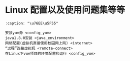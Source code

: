 # Linux 配置以及使用问题集等等

```{toctree}
:caption: "\u76EE\u5F55"

安装yum源 <config_yum>
java1.8.0安装 <java_environment>
网络配置(虚拟机直接使用校园网上网) <internet>
“远程”连接虚拟机 <remote-connect>
在Linux下vue项目的环境配置和运行 <config_vue>
```
